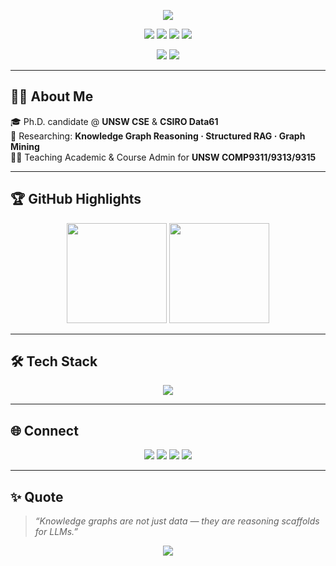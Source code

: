 <!-- ===== Header ===== -->
<p align="center">
  <img src="https://capsule-render.vercel.app/api?type=waving&color=6C63FF&height=200&section=header&text=Xingyu%20(Steve)%20Tan&fontSize=38&fontColor=ffffff&animation=fadeIn&fontAlignY=40" />
</p>

<p align="center">
  <a href="https://stevetantan.github.io/"><img src="https://img.shields.io/badge/Website-6C63FF?style=for-the-badge&logo=firefox-browser&logoColor=white" /></a>
  <a href="https://scholar.google.com/"><img src="https://img.shields.io/badge/Scholar-6C63FF?style=for-the-badge&logo=googlescholar&logoColor=white" /></a>
  <a href="https://www.linkedin.com/"><img src="https://img.shields.io/badge/LinkedIn-6C63FF?style=for-the-badge&logo=linkedin&logoColor=white" /></a>
  <a href="mailto:xingyutan@unsw.edu.au"><img src="https://img.shields.io/badge/Email-6C63FF?style=for-the-badge&logo=gmail&logoColor=white" /></a>
</p>

<p align="center">
  <img src="https://custom-icon-badges.demolab.com/badge/Total%20Stars-dynamic-6C63FF?style=for-the-badge&logo=star&logoColor=white&labelColor=2b2d42&query=%24.stars&url=https%3A%2F%2Fapi.github-star-counter.workers.dev%2Fuser%2FSteveTANTAN" />
  <img src="https://komarev.com/ghpvc/?username=SteveTANTAN&label=Profile%20Views&color=6C63FF&style=for-the-badge" />
</p>

---

## 👨‍🎓 About Me
🎓 Ph.D. candidate @ **UNSW CSE** & **CSIRO Data61**  
🔬 Researching: **Knowledge Graph Reasoning · Structured RAG · Graph Mining**  
👨‍🏫 Teaching Academic & Course Admin for **UNSW COMP9311/9313/9315** 

---

## 🏆 GitHub Highlights
<p align="center">
  <img src="https://github-readme-stats.vercel.app/api?username=SteveTANTAN&show_icons=true&theme=default&title_color=6C63FF&icon_color=6C63FF&text_color=2b2d42" height="160" />
  <img src="https://github-readme-stats.vercel.app/api/top-langs/?username=SteveTANTAN&layout=compact&title_color=6C63FF&text_color=2b2d42" height="160" />
</p>


---

## 🛠️ Tech Stack
<p align="center">
  <img src="https://skillicons.dev/icons?i=python,pytorch,cpp,java,js,html,css,latex,sqlite,postgres,docker,git,linux&theme=light" />
</p>

---

## 🌐 Connect
<p align="center">
  <a href="https://stevetantan.github.io/"><img src="https://img.shields.io/badge/Website-2b2d42?style=flat&logo=firefox-browser&logoColor=6C63FF" /></a>
  <a href="https://scholar.google.com/"><img src="https://img.shields.io/badge/Scholar-2b2d42?style=flat&logo=googlescholar&logoColor=6C63FF" /></a>
  <a href="https://www.linkedin.com/"><img src="https://img.shields.io/badge/LinkedIn-2b2d42?style=flat&logo=linkedin&logoColor=6C63FF" /></a>
  <a href="mailto:xingyutan@unsw.edu.au"><img src="https://img.shields.io/badge/Email-2b2d42?style=flat&logo=gmail&logoColor=6C63FF" /></a>
</p>

---

## ✨ Quote
> *“Knowledge graphs are not just data — they are reasoning scaffolds for LLMs.”*

<p align="center">
  <img src="https://capsule-render.vercel.app/api?type=waving&color=6C63FF&height=120&section=footer" />
</p>
